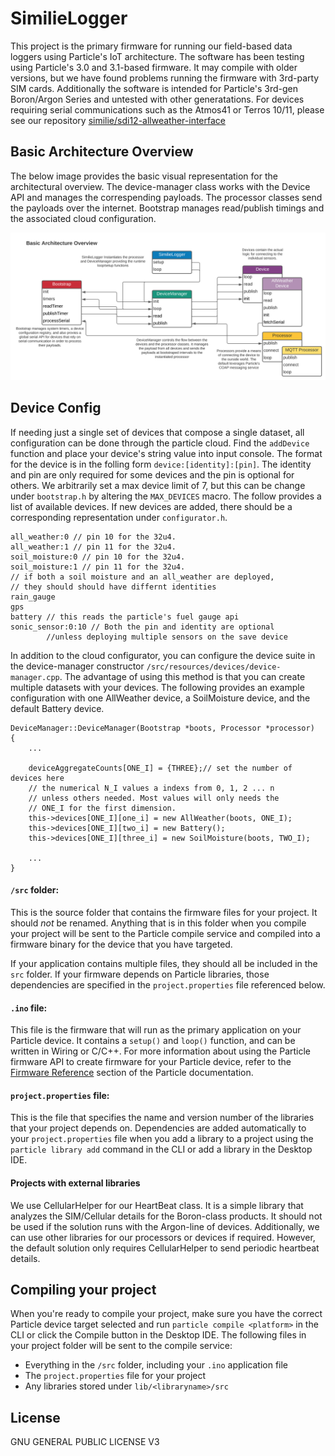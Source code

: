 # SimilieLogger

This project is the primary firmware for running our field-based data loggers using Particle's IoT architecture. The software has been testing using Particle's 3.0 and 3.1-based firmware. It may compile with older versions, but we have found problems running the firmware with 3rd-party SIM cards. Additionally the software is intended for Particle's 3rd-gen Boron/Argon Series and untested with other generatations. For devices requiring serial communications such as the Atmos41 or Terros 10/11, please see our repository [similie/sdi12-allweather-interface](https://github.com/similie/sdi12-allweather-interface)

## Basic Architecture Overview

The below image provides the basic visual representation for the architectural overview. The device-manager class works with the Device API and manages the correspending payloads. The processor classes send the payloads over the internet. Bootstrap manages read/publish timings and the associated cloud configuration.

![Similie Logger Architecture](/LoggerArchitecture.svg)

## Device Config

If needing just a single set of devices that compose a single dataset, all configuration can be done through the particle cloud. Find the `addDevice` function and place your device's string value into input console. The format for the device is in the folling form `device:[identity]:[pin]`. The identity and pin are only required for some devices and the pin is optional for others. We arbitrarily set a max device limit of 7, but this can be change under `bootstrap.h` by altering the `MAX_DEVICES` macro. The follow provides a list of available devices. If new devices are added, there should be a corresponding representation under `configurator.h`.

```
all_weather:0 // pin 10 for the 32u4.
all_weather:1 // pin 11 for the 32u4.
soil_moisture:0 // pin 10 for the 32u4.
soil_moisture:1 // pin 11 for the 32u4.
// if both a soil moisture and an all_weather are deployed,
// they should should have differnt identities
rain_gauge
gps
battery // this reads the particle's fuel gauge api
sonic_sensor:0:10 // Both the pin and identity are optional
        //unless deploying multiple sensors on the save device
```

In addition to the cloud configurator, you can configure the device suite in the device-manager constructor `/src/resources/devices/device-manager.cpp`. The advantage of using this method is that you can create multiple datasets with your devices. The following provides an example configuration with one AllWeather device, a SoilMoisture device, and the default Battery device.

```
DeviceManager::DeviceManager(Bootstrap *boots, Processor *processor)
{
    ...

    deviceAggregateCounts[ONE_I] = {THREE};// set the number of devices here
    // the numerical N_I values a indexs from 0, 1, 2 ... n
    // unless others needed. Most values will only needs the
    // ONE_I for the first dimension.
    this->devices[ONE_I][one_i] = new AllWeather(boots, ONE_I);
    this->devices[ONE_I][two_i] = new Battery();
    this->devices[ONE_I][three_i] = new SoilMoisture(boots, TWO_I);

    ...
}
```

#### `/src` folder:

This is the source folder that contains the firmware files for your project. It should _not_ be renamed.
Anything that is in this folder when you compile your project will be sent to the Particle compile service and compiled into a firmware binary for the device that you have targeted.

If your application contains multiple files, they should all be included in the `src` folder. If your firmware depends on Particle libraries, those dependencies are specified in the `project.properties` file referenced below.

#### `.ino` file:

This file is the firmware that will run as the primary application on your Particle device. It contains a `setup()` and `loop()` function, and can be written in Wiring or C/C++. For more information about using the Particle firmware API to create firmware for your Particle device, refer to the [Firmware Reference](https://docs.particle.io/reference/firmware/) section of the Particle documentation.

#### `project.properties` file:

This is the file that specifies the name and version number of the libraries that your project depends on. Dependencies are added automatically to your `project.properties` file when you add a library to a project using the `particle library add` command in the CLI or add a library in the Desktop IDE.

#### Projects with external libraries

We use CellularHelper for our HeartBeat class. It is a simple library that analyzes the SIM/Cellular details for the Boron-class products. It should not be used if the solution runs with the Argon-line of devices. Additionally, we can use other libraries for our processors or devices if required. However, the default solution only requires CellularHelper to send periodic heartbeat details.

## Compiling your project

When you're ready to compile your project, make sure you have the correct Particle device target selected and run `particle compile <platform>` in the CLI or click the Compile button in the Desktop IDE. The following files in your project folder will be sent to the compile service:

- Everything in the `/src` folder, including your `.ino` application file
- The `project.properties` file for your project
- Any libraries stored under `lib/<libraryname>/src`

## License

GNU GENERAL PUBLIC LICENSE V3
